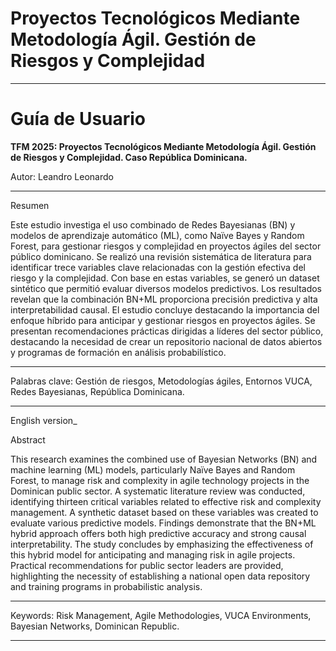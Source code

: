 # Proyectos Tecnológicos Mediante Metodología Ágil. Gestión de Riesgos y Complejidad
---

# **Guía de Usuario**

**TFM 2025: Proyectos Tecnológicos Mediante Metodología Ágil. Gestión de Riesgos y Complejidad. Caso República Dominicana.**

Autor: Leandro Leonardo

---

Resumen

Este estudio investiga el uso combinado de Redes Bayesianas (BN) y modelos de aprendizaje automático (ML), como Naïve Bayes y Random Forest, para gestionar riesgos y complejidad en proyectos ágiles del sector público dominicano. Se realizó una revisión sistemática de literatura para identificar trece variables clave relacionadas con la gestión efectiva del riesgo y la complejidad. Con base en estas variables, se generó un dataset sintético que permitió evaluar diversos modelos predictivos. Los resultados revelan que la combinación BN+ML proporciona precisión predictiva y alta interpretabilidad causal. El estudio concluye destacando la importancia del enfoque híbrido para anticipar y gestionar riesgos en proyectos ágiles. Se presentan recomendaciones prácticas dirigidas a líderes del sector público, destacando la necesidad de crear un repositorio nacional de datos abiertos y programas de formación en análisis probabilístico.

---

Palabras clave: Gestión de riesgos, Metodologías ágiles, Entornos VUCA, Redes Bayesianas, República Dominicana.

---

English version_

Abstract

This research examines the combined use of Bayesian Networks (BN) and machine learning (ML) models, particularly Naïve Bayes and Random Forest, to manage risk and complexity in agile technology projects in the Dominican public sector. A systematic literature review was conducted, identifying thirteen critical variables related to effective risk and complexity management. A synthetic dataset based on these variables was created to evaluate various predictive models. Findings demonstrate that the BN+ML hybrid approach offers both high predictive accuracy and strong causal interpretability. The study concludes by emphasizing the effectiveness of this hybrid model for anticipating and managing risk in agile projects. Practical recommendations for public sector leaders are provided, highlighting the necessity of establishing a national open data repository and training programs in probabilistic analysis.

---

Keywords: Risk Management, Agile Methodologies, VUCA Environments, Bayesian Networks, Dominican Republic.

---
